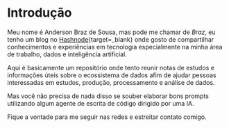 # Introdução

Meu nome é Anderson Braz de Sousa, mas pode me chamar de _Braz_, eu tenho um blog no [Hashnode](https://andersonbraz.com){target=_blank} onde gosto de compartilhar conhecimentos e experiências em tecnologia especialmente na minha área de trabalho, dados e inteligência artificial.

Aqui é basicamente um repositório onde tento reunir notas de estudos e informações úteis sobre o ecossistema de dados afim de ajudar pessoas interessadas em estudos, produção, processamento e análise de dados.

Mas você não precisa de nada disso se souber elaborar bons prompts utilizando algum agente de escrita de código dirigido por uma IA.

Fique a vontade para me seguir nas redes e estreitar contato comigo.
